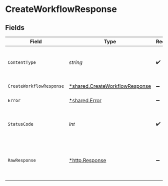 # CreateWorkflowResponse


## Fields

| Field                                                                           | Type                                                                            | Required                                                                        | Description                                                                     |
| ------------------------------------------------------------------------------- | ------------------------------------------------------------------------------- | ------------------------------------------------------------------------------- | ------------------------------------------------------------------------------- |
| `ContentType`                                                                   | *string*                                                                        | :heavy_check_mark:                                                              | HTTP response content type for this operation                                   |
| `CreateWorkflowResponse`                                                        | [*shared.CreateWorkflowResponse](../../models/shared/createworkflowresponse.md) | :heavy_minus_sign:                                                              | Created workflow                                                                |
| `Error`                                                                         | [*shared.Error](../../models/shared/error.md)                                   | :heavy_minus_sign:                                                              | General error                                                                   |
| `StatusCode`                                                                    | *int*                                                                           | :heavy_check_mark:                                                              | HTTP response status code for this operation                                    |
| `RawResponse`                                                                   | [*http.Response](https://pkg.go.dev/net/http#Response)                          | :heavy_minus_sign:                                                              | Raw HTTP response; suitable for custom response parsing                         |